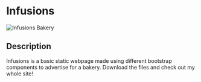 # Infusions

![Infusions Bakery](https://imgur.com/DjFxhaj)

## Description
Infusions is a basic static webpage made using different bootstrap components to advertise for a bakery. Download the files and check out my whole site!

